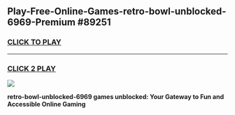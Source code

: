 
## Play-Free-Online-Games-retro-bowl-unblocked-6969-Premium #89251
<h3>
<a href="https://premium.freeplayer.one?title=retro-bowl-unblocked-6969&ref=8M">CLICK TO PLAY</a></h3>
<hr>

<h3>
<a href="https://premium.freeplayer.one?title=retro-bowl-unblocked-6969&ref=8M">CLICK 2 PLAY</a>
  
</h3>

<a href="https://premium.freeplayer.one?title=retro-bowl-unblocked-6969&ref=8M"><img src="https://clearcache.store/games.png"></a>


**retro-bowl-unblocked-6969 games unblocked: Your Gateway to Fun and Accessible Online Gaming**
